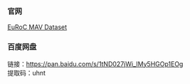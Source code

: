 ### 官网
[EuRoC MAV Dataset](https://projects.asl.ethz.ch/datasets/doku.php?id=kmavvisualinertialdatasets)  
### 百度网盘
链接：https://pan.baidu.com/s/1tND027jWi_IMy5HGOp1EOg   
提取码：uhnt

